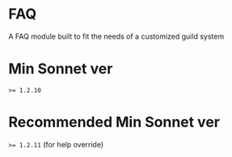 # FAQ
A FAQ module built to fit the needs of a customized guild system
# Min Sonnet ver
`>= 1.2.10`
# Recommended Min Sonnet ver
`>= 1.2.11` (for help override)
